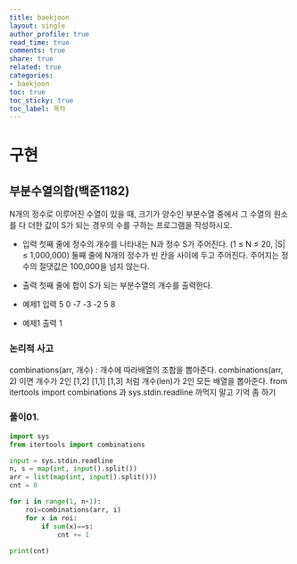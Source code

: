 ```yaml
---
title: baekjoon
layout: single
author_profile: true
read_time: true
comments: true
share: true
related: true
categories:
- baekjoon
toc: true
toc_sticky: true
toc_label: 목차
---
```


# 구현

## 부분수열의합(백준1182)

N개의 정수로 이루어진 수열이 있을 때, 크기가 양수인 부분수열 중에서 그 수열의 원소를 다 더한 값이 S가 되는 경우의 수를 구하는 프로그램을 작성하시오.

- 입력
첫째 줄에 정수의 개수를 나타내는 N과 정수 S가 주어진다. (1 ≤ N ≤ 20, |S| ≤ 1,000,000) 둘째 줄에 N개의 정수가 빈 칸을 사이에 두고 주어진다. 주어지는 정수의 절댓값은 100,000을 넘지 않는다.

- 출력
첫째 줄에 합이 S가 되는 부분수열의 개수를 출력한다.

- 예제1 입력
5 0
-7 -3 -2 5 8

- 예제1 출력
1

### 논리적 사고
combinations(arr, 개수) : 개수에 따라배열의 조합을 뽑아준다.
combinations(arr, 2) 이면 개수가 2인 [1,2] [1,1] [1,3] 처럼 개수(len)가 2인 모든 배열을 뽑아준다.
from itertools import combinations 과 sys.stdin.readline 까먹지 말고 기억 좀 하기

### 풀이01. 

```python
import sys
from itertools import combinations

input = sys.stdin.readline
n, s = map(int, input().split())
arr = list(map(int, input().split()))
cnt = 0

for i in range(1, n+1):
    roi=combinations(arr, i)
    for x in roi:
        if sum(x)==s:
            cnt += 1
    
print(cnt)
          
```
